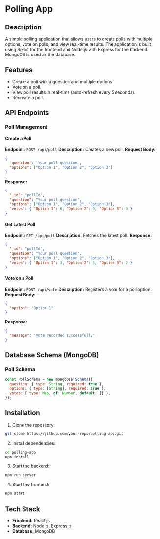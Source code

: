 # Polling App

## Description

A simple polling application that allows users to create polls with multiple options, vote on polls, and view real-time results. The application is built using React for the frontend and Node.js with Express for the backend. MongoDB is used as the database.

## Features

- Create a poll with a question and multiple options.
- Vote on a poll.
- View poll results in real-time (auto-refresh every 5 seconds).
- Recreate a poll.

## API Endpoints

### **Poll Management**

#### **Create a Poll**

**Endpoint:** `POST /api/poll`
**Description:** Creates a new poll.
**Request Body:**

```json
{
  "question": "Your poll question",
  "options": ["Option 1", "Option 2", "Option 3"]
}
```

**Response:**

```json
{
  "_id": "pollId",
  "question": "Your poll question",
  "options": ["Option 1", "Option 2", "Option 3"],
  "votes": { "Option 1": 0, "Option 2": 0, "Option 3": 0 }
}
```

#### **Get Latest Poll**

**Endpoint:** `GET /api/poll`
**Description:** Fetches the latest poll.
**Response:**

```json
{
  "_id": "pollId",
  "question": "Your poll question",
  "options": ["Option 1", "Option 2", "Option 3"],
  "votes": { "Option 1": 3, "Option 2": 5, "Option 3": 2 }
}
```

#### **Vote on a Poll**

**Endpoint:** `POST /api/vote`
**Description:** Registers a vote for a poll option.
**Request Body:**

```json
{
  "option": "Option 1"
}
```

**Response:**

```json
{
  "message": "Vote recorded successfully"
}
```

## Database Schema (MongoDB)

### **Poll Schema**

```js
const PollSchema = new mongoose.Schema({
  question: { type: String, required: true },
  options: { type: [String], required: true },
  votes: { type: Map, of: Number, default: {} },
});
```

## Installation

1. Clone the repository:

```sh
git clone https://github.com/your-repo/polling-app.git
```

2. Install dependencies:

```sh
cd polling-app
npm install
```

3. Start the backend:

```sh
npm run server
```

4. Start the frontend:

```sh
npm start
```

## Tech Stack

- **Frontend:** React.js
- **Backend:** Node.js, Express.js
- **Database:** MongoDB
